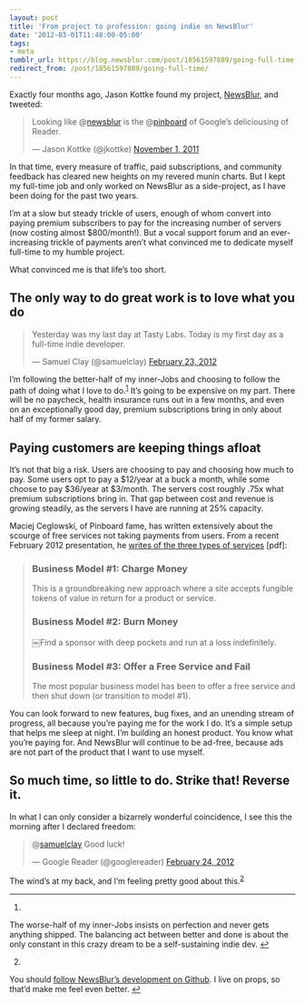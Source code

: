 ```yaml
---
layout: post
title: 'From project to profession: going indie on NewsBlur'
date: '2012-03-01T11:48:00-05:00'
tags:
- meta
tumblr_url: https://blog.newsblur.com/post/18561597889/going-full-time
redirect_from: /post/18561597889/going-full-time/
---
```

Exactly four months ago, Jason Kottke found my project, [NewsBlur](http://www.newsblur.com), and tweeted:

> Looking like @[newsblur](https://twitter.com/newsblur) is the @[pinboard](https://twitter.com/pinboard) of Google’s deliciousing of Reader.
> 
> — Jason Kottke (@jkottke) [November 1, 2011](https://twitter.com/jkottke/status/131434505947979776)

<script src="//platform.twitter.com/widgets.js" charset="utf-8"></script>

In that time, every measure of traffic, paid subscriptions, and community feedback has cleared new heights on my revered munin charts. But I kept my full-time job and only worked on NewsBlur as a side-project, as I have been doing for the past two years.

I’m at a slow but steady trickle of users, enough of whom convert into paying premium subscribers to pay for the increasing number of servers (now costing almost $800/month!). But a vocal support forum and an ever-increasing trickle of payments aren’t what convinced me to dedicate myself full-time to my humble project.

What convinced me is that life’s too short.

## The only way to do great work is to love what you do

> Yesterday was my last day at Tasty Labs. Today is my first day as a full-time indie developer.
> 
> — Samuel Clay (@samuelclay) [February 23, 2012](https://twitter.com/samuelclay/status/172737665182076928)

<script src="//platform.twitter.com/widgets.js" charset="utf-8"></script>

I’m following the better-half of my inner-Jobs and choosing to follow the path of doing what I love to do.<sup id="fnref:1"><a href="#fn:1" class="footnote-ref" role="doc-noteref">1</a></sup> It’s going to be expensive on my part. There will be no paycheck, health insurance runs out in a few months, and even on an exceptionally good day, premium subscriptions bring in only about half of my former salary.

## Paying customers are keeping things afloat

It’s not that big a risk. Users are choosing to pay and choosing how much to pay. Some users opt to pay a $12/year at a buck a month, while some choose to pay $36/year at $3/month. The servers cost roughly .75x what premium subscriptions bring in. That gap between cost and revenue is growing steadily, as the servers I have are running at 25% capacity.

Maciej Ceglowski, of Pinboard fame, has written extensively about the scourge of free services not taking payments from users. From a recent February 2012 presentation, he [writes of the three types of services](http://pinboard.in/talks/biz.pdf) [pdf]:

> ### Business Model #1: Charge Money
> 
> This is a groundbreaking new approach where a site accepts fungible tokens of value in return for a product or service.
> 
> ### Business Model #2: Burn Money
> 
> ￼Find a sponsor with deep pockets and run at a loss indefinitely.
> 
> ### Business Model #3: Offer a Free Service and Fail
> 
> The most popular business model has been to offer a free service and then shut down (or transition to model #1).

You can look forward to new features, bug fixes, and an unending stream of progress, all because you’re paying me for the work I do. It’s a simple setup that helps me sleep at night. I’m building an honest product. You know what you’re paying for. And NewsBlur will continue to be ad-free, because ads are not part of the product that I want to use myself.

## So much time, so little to do. Strike that! Reverse it.

In what I can only consider a bizarrely wonderful coincidence, I see this the morning after I declared freedom:

> @[samuelclay](https://twitter.com/samuelclay) Good luck!
> 
> — Google Reader (@googlereader) [February 24, 2012](https://twitter.com/googlereader/status/173084829880037376)

<script src="//platform.twitter.com/widgets.js" charset="utf-8"></script>

The wind’s at my back, and I’m feeling pretty good about this.<sup id="fnref:2"><a href="#fn:2" class="footnote-ref" role="doc-noteref">2</a></sup>

* * *

1. 

The worse-half of my inner-Jobs insists on perfection and never gets anything shipped. The balancing act between better and done is about the only constant in this crazy dream to be a self-sustaining indie dev.&nbsp;[↩︎](#fnref:1)

2. 

You should [follow NewsBlur’s development on Github](https://github.com/samuelclay). I live on props, so that’d make me feel even better.&nbsp;[↩︎](#fnref:2)

